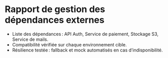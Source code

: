 # Rapport de gestion des dépendances externes

- Liste des dépendances : API Auth, Service de paiement, Stockage S3, Service de mails.
- Compatibilité vérifiée sur chaque environnement cible.
- Résilience testée : fallback et mock automatisés en cas d’indisponibilité.